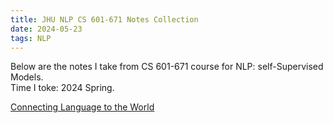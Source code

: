 ```yaml
---
title: JHU NLP CS 601-671 Notes Collection
date: 2024-05-23
tags: NLP
---
```


Below are the notes I take from CS 601-671 course for NLP: self-Supervised Models.  
Time I toke: 2024 Spring.  


[Connecting Language to the World](https://xiyahc.github.io/2024/05/23/NLP-Connect-LMs-to-the-world/)